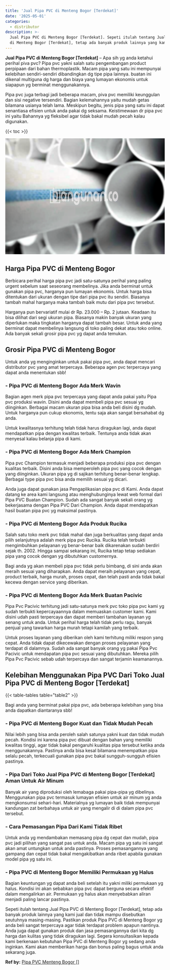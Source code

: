 ```yaml
---
title: 'Jual Pipa PVC di Menteng Bogor [Terdekat]'
date: '2025-05-01'
categories:
  - distributor
description: >-
  Jual Pipa PVC di Menteng Bogor [Terdekat]. Sepeti itulah tentang Jual Pipa PVC
  di Menteng Bogor [Terdekat], tetap ada banyak produk lainnya yang kami jual...
---
```


**Jual Pipa PVC di Menteng Bogor \[Terdekat\]** – Apa sih yg anda ketahui perihal piva pvc? Pipa pvc yakni salah satu pengembangan product perpipaan dari bahan thermoplastik. Macam pipa yang satu ini mempunyai kelebihan sendiri-sendiri dibandingkan dg tipe pipa lainnya. buatan ini dikenal multiguna dg harga dan biaya yang lumayan ekonomis untuk siapapun yg berminat menggunakannya.

Pipa pvc juga terbagi jadi beberapa macam, piva pvc memiliki keunggulan dan sisi negative tersendiri. Bagian kelemahannya yaitu mudah getas bilamana usianya telah lama. Meskipun begitu, jenis pipa yang satu ini dapat senantiasa efisien untuk anda pakai dg seksama. Keistimewaan dr pipa pvc ini yaitu Bahannya yg fleksibel agar tidak bakal mudah pecah kalau digunakan.

{{< toc >}}

![Jual Pipa PVC di Menteng Bogor [Terdekat]](/images/jaul-pipa-pvc-01.png)

## Harga Pipa PVC di Menteng Bogor

Berbicara perihal harga pipa pvc jadi satu-satunya perihal yang paling urgent sebelum saat seseorang membelinya. Jika anda berminat untuk gunakan pipa pvc, harganya pun lumayan ekonomis. Untuk harga bisa ditentukan dari ukuran dengan tipe dari pipa pvc itu sendiri. Biasanya tambah mahal harganya maka tambah baik mutu dari pipa pvc tersebut.

Harganya pun bervariatif mulai dr Rp. 23.000 – Rp. 2 jutaan. Keadaan itu bisa dilihat dari segi ukuran pipa. Biasanya makin banyak ukuran yang diperlukan maka tingkatan harganya dapat tambah besar. Untuk anda yang berminat dapat membelinya langsung di toko paling dekat atau toko online. Ada banyak sekali grosir pipa pvc yg dapat anda temukan.

## Grosir Pipa PVC di Menteng Bogor

Untuk anda yg menginginkan untuk pakai pipa pvc, anda dapat mencari distributor pvc yang amat terpercaya. Beberapa agen pvc terpercaya yang dapat anda menentukan sbb!

### \- Pipa PVC di Menteng Bogor Ada Merk Wavin

Bagian agen merk pipa pvc terpercaya yang dapat anda pakai yaitu Pipa pvc produksi wavin. Disini anda dapat membeli pipa pvc sesuai yg diinginkan. Berbagai macam ukuran pipa bisa anda beli disini dg mudah. Untuk harganya pun cukup ekonomis, tentu saja akan sangat bersahabat dg anda.

Untuk kwalitasnya terhitung telah tidak harus diragukan lagi, anda dapat mendapatkan pipa dengan kwalitas terbaik. Tentunya anda tidak akan menyesal kalau belanja pipa di kami.

### \- Pipa PVC di Menteng Bogor Ada Merk Champion

Pipa pvc Champion termasuk menjadi beberapa produksi pipa pvc dengan kualitas terbaik. Disini anda bisa memperoleh pipa pvc yang cocok dengan yang diinginkan. Ukuran pipa yg di sajikan terhitung benar-benar lengkap. Berbagai type pipa pvc bisa anda memilih sesuai yg dicari.

Anda juga dapat gunakan jasa Pengaplikasian pipa pvc di Kami. Anda dapat datang ke area kami langsung atau menghubunginya lewat web formal dari Pipa PVC Buatan Champion. Sudah ada sangat banyak sekali orang yg bekerjasama dengan Pipa PVC Dari Champion. Anda dapat mendapatkan hasil buatan pipa pvc yg maksimal pastinya.

### \- Pipa PVC di Menteng Bogor Ada Produk Rucika

Salah satu toko merk pvc tidak mahal dan juga berkualitas yang dapat anda pilih selanjutnya adalah merk pipa pvc Rucika. Rucika telah terbukti mengimbuhkan pelayanan yg benar-benar baik dikarenakan sudah berdiri sejak th. 2002. Hingga sampai sekarang ini, Rucika tetap tetap sediakan pipa yang cocok dengan yg dibutuhkan customernya.

Bagi anda yg akan membeli pipa pvc tidak perlu bimbang, di sini anda akan meraih sesuai yang diharapkan. Anda dapat meraih pelayanan yang cepat, product terbaik, harga murah, proses cepat, dan telah pasti anda tidak bakal kecewa dengan service yang diberikan.

### \- Pipa PVC di Menteng Bogor Ada Merk Buatan Pacivic

Pipa Pvc Pacivic terhitung jadi satu-satunya merk pvc toko pipa pvc kami yg sudah terbukti kepercayaannya dalam memuaskan customer kami. Kami disini udah pasti terpercaya dan dapat memberi tambahan layanan yg senang untuk anda. Untuk perihal harga telah tidak perlu ragu, banyak penjual yang tawarkan harga murah tetapi kamilah yang terbaik.

Untuk proses layanan yang diberikan oleh kami terhitung miliki respon yang cepat. Anda tidak dapat dikecewakan dengan proses pelayanan yang terdapat di dalamnya. Sudah ada sangat banyak orang yg pakai Pipa Pvc Pacivic untuk mendapatan pipa pvc sesuai yang dibutuhkan. Mereka pilih Pipa Pvc Pacivic sebab udah terpercaya dan sangat terjamin keamanannya.

## Kelebihan Menggunakan Pipa PVC Dari Toko Jual Pipa PVC di Menteng Bogor \[Terdekat\]

{{< table-tables table="table2" >}}

Bagi anda yang berminat pakai pipa pvc, ada beberapa kelebihan yang bisa anda dapatkan diantaranya sbb!

### \- Pipa PVC di Menteng Bogor Kuat dan Tidak Mudah Pecah

Nilai lebih yang bisa anda peroleh salah satunya yakni kuat dan tidak mudah pecah. Kondisi ini karena pipa pvc dibuat dengan bahan yang memiliki kwalitas tinggi, agar tidak bakal pengaruhi kualitas pipa tersebut ketika anda menggunakannya. Pastinya anda bisa kesal bilamana menempatkan pipa selalu pecah, terkecuali gunakan pipa pvc bakal sungguh-sungguh efisien pastinya.

### \- Pipa Dari Toko Jual Pipa PVC di Menteng Bogor \[Terdekat\] Aman Untuk Air Minum

Banyak air yang diproduksi oleh lemabaga pakai pipa-pipa yg dibelinya. Menggunakan pipa pvc termasuk lumayan efisien untuk air minum yg anda mengkonsumsi sehari-hari. Materialnya yg lumayan baik tidak mempunyai kandungan zat berbahaya untuk air yang mengalir di di dalam pipa pvc tersebut.

### \- Cara Pemasangan Pipa Dari Kami Tidak Ribet

Untuk anda yg mendambakan memasang pipa dg cepat dan mudah, pipa pvc jadi pilihan yang sangat pas untuk anda. Macam pipa yg satu ini sangat akan amat untungkan untuk anda pastinya. Proses pemasangannya yang gampang dan cepat tidak bakal mengakibatkan anda ribet apabila gunakan model pipa yg satu ini.

### \- Pipa PVC di Menteng Bogor Memiliki Permukaan yg Halus

Bagian keuntungan yg dapat anda beli setelah itu yakni miliki permukaan yg halus. Kondisi ini akan sebabkan pipa pvc dapat berguna secara efektif dalam mengalirkan air. Permukaan yg halus akan menyebabkan aliran menjadi paling lancar pastinya.

Sepeti itulah tentang Jual Pipa PVC di Menteng Bogor \[Terdekat\], tetap ada banyak produk lainnya yang kami jual dan tidak mampu disebutkan seutuhnya masing-masing. Pastikan produk Pipa PVC di Menteng Bogor yg anda beli sangat terpercaya agar tidak terdapat problem apapun nantinya. Anda juga dapat gunakan produk dan jasa pemasangannya dari kita dg harga dan kulitas yang tidak diragukan lagi. Segera konsultasikan kepada kami berkenaan kebutuhan Pipa PVC di Menteng Bogor yg sedang anda inginkan. Kami akan memberikan harga dan bonus paling bagus untuk anda sekarang juga.

**Ref by:** [Pipa PVC Menteng Bogor []](https://id.wikipedia.org/wiki/Pipa)
